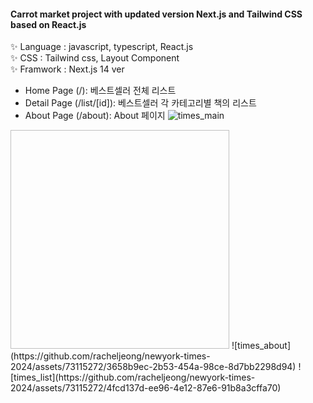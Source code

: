 #### Carrot market project with updated version Next.js and Tailwind CSS based on React.js
 ✨ Language : javascript, typescript, React.js   
 ✨ CSS : Tailwind css, Layout Component   
 ✨ Framwork : Next.js 14 ver   
 + Home Page (/): 베스트셀러 전체 리스트
 + Detail Page (/list/[id]): 베스트셀러 각 카테고리별 책의 리스트
 + About Page (/about): About 페이지
![times_main](https://github.com/racheljeong/newyork-times-2024/assets/73115272/1969abe7-c784-42c3-98b9-4fb386ef8488)
 <img path="https://github.com/racheljeong/newyork-times-2024/assets/73115272/1969abe7-c784-42c3-98b9-4fb386ef8488.png" width="350" height="350"/>
![times_about](https://github.com/racheljeong/newyork-times-2024/assets/73115272/3658b9ec-2b53-454a-98ce-8d7bb2298d94)
![times_list](https://github.com/racheljeong/newyork-times-2024/assets/73115272/4fcd137d-ee96-4e12-87e6-91b8a3cffa70)
